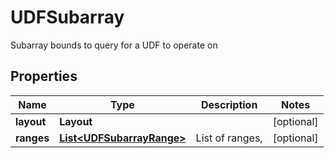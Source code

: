 

# UDFSubarray

Subarray bounds to query for a UDF to operate on

## Properties

Name | Type | Description | Notes
------------ | ------------- | ------------- | -------------
**layout** | **Layout** |  |  [optional]
**ranges** | [**List&lt;UDFSubarrayRange&gt;**](UDFSubarrayRange.md) | List of ranges, |  [optional]



